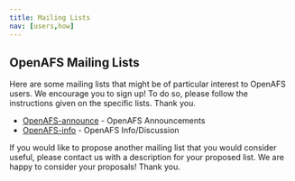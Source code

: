 ```yaml
---
title: Mailing Lists
nav: [users,how]
---
```


## OpenAFS Mailing Lists ##

Here are some mailing lists that might be of particular interest to OpenAFS users.  We encourage you to sign up!  To do so, please follow the instructions given on the specific lists.  Thank you.

* [OpenAFS-announce](https://lists.openafs.org/mailman/listinfo/openafs-announce) - OpenAFS Announcements
* [OpenAFS-info](https://lists.openafs.org/mailman/listinfo/openafs-info) - OpenAFS Info/Discussion


If you would like to propose another mailing list that you would consider useful, please contact us with a description for your proposed list.  We are happy to consider your proposals!  Thank you.
